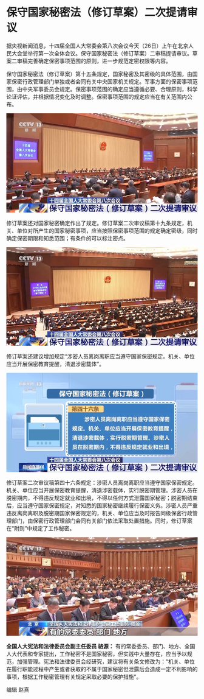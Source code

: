 # 保守国家秘密法（修订草案）二次提请审议

据央视新闻消息，十四届全国人大常委会第八次会议今天（26日）上午在北京人民大会堂举行第一次全体会议。保守国家秘密法（修订草案）二审稿提请审议。草案二审稿完善确定保密事项范围的原则，进一步规范定密权限等内容。

保守国家秘密法（修订草案）第十五条规定，国家秘密及其密级的具体范围，由国家保密行政管理部门单独或者会同有关中央国家机关规定。军事方面的保密事项范围，由中央军事委员会规定。保密事项范围的确定应当遵循必要、合理原则，科学论证评估，并根据情况变化及时调整。保密事项范围的规定应当在有关范围内公布。

![da20e8ec8c34ff08afacfcf88ea335d3.jpg](https://raw.githubusercontent.com/qqhsx/qqnews_image/main/2024/02/26/保守国家秘密法（修订草案）二次提请审议/da20e8ec8c34ff08afacfcf88ea335d3.jpg)

修订草案还对国家秘密确定作出了规定。修订草案二次审议稿第十九条规定，机关、单位对所产生的国家秘密事项，应当按照保密事项范围的规定确定密级，同时确定保密期限和知悉范围；有条件的可以标注密点。

![9496812486ac448f286b4fe836f11f28.jpg](https://raw.githubusercontent.com/qqhsx/qqnews_image/main/2024/02/26/保守国家秘密法（修订草案）二次提请审议/9496812486ac448f286b4fe836f11f28.jpg)

修订草案还建议增加规定“涉密人员离岗离职应当遵守国家保密规定。机关、单位应当开展保密教育提醒，清退涉密载体”。

![e08ff8dbad1b8c17366f0a3a03d0efa5.jpg](https://raw.githubusercontent.com/qqhsx/qqnews_image/main/2024/02/26/保守国家秘密法（修订草案）二次提请审议/e08ff8dbad1b8c17366f0a3a03d0efa5.jpg)

修订草案二次审议稿第四十六条规定：涉密人员离岗离职应当遵守国家保密规定。机关、单位应当开展保密教育提醒，清退涉密载体，实行脱密期管理。涉密人员在脱密期内，不得违反规定就业和出境，不得以任何方式泄露国家秘密；脱密期结束后，应当遵守国家保密规定，对知悉的国家秘密继续履行保密义务。涉密人员严重违反离岗离职及脱密期国家保密规定的，机关、单位应当及时报告同级保密行政管理部门，由保密行政管理部门会同有关部门依法采取处置措施。同时，修订草案在“附则”中规定了工作秘密。

![7fe09082c6492dcc3352cb3cc160bcdc.jpg](https://raw.githubusercontent.com/qqhsx/qqnews_image/main/2024/02/26/保守国家秘密法（修订草案）二次提请审议/7fe09082c6492dcc3352cb3cc160bcdc.jpg)

**全国人大宪法和法律委员会副主任委员 骆源：**
有的常委委员、部门、地方、全国人大代表和专家提出，工作秘密不是国家秘密，但实践中大量存在，应当予以规范，加强管理。宪法和法律委员会经研究，建议将有关条文修改为：“机关、单位在履行职能过程中产生或者获取的不属于国家秘密但泄露后会造成一定不利影响的事项，根据工作秘密管理有关规定采取必要的保护措施”。

编辑 赵熹

